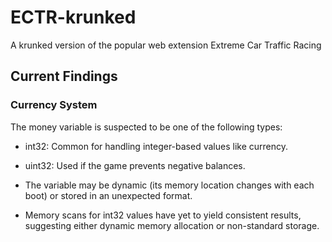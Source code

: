# ECTR-krunked
A krunked version of the popular web extension Extreme Car Traffic Racing


## Current Findings  
### Currency System  
The money variable is suspected to be one of the following types:
- int32: Common for handling integer-based values like currency.
- uint32: Used if the game prevents negative balances.  
  
- The variable may be dynamic (its memory location changes with each boot) or stored in an unexpected format.
- Memory scans for int32 values have yet to yield consistent results, suggesting either dynamic memory allocation or non-standard storage.
